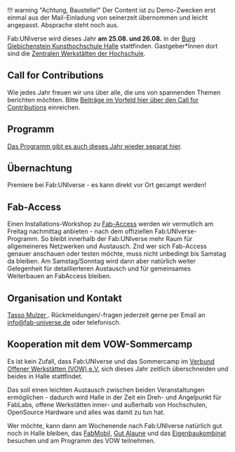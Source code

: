 !!! warning "Achtung, Baustelle!" 
	Der Content ist zu Demo-Zwecken erst einmal aus der Mail-Einladung von seinerzeit übernommen und leicht angepasst. Absprache steht noch aus.

Fab:UNIverse wird dieses Jahr **am 25.08. und 26.08.** in der [Burg Giebichenstein Kunsthochschule Halle](https://www.burg-halle.de/hochschule/) stattfinden. Gastgeber\*Innen dort sind die [Zentralen Werkstätten der Hochschule](https://www.burg-halle.de/hochschule/einrichtungen/zentrale-werkstaetten/).

## Call for Contributions

Wie jedes Jahr freuen wir uns über alle, die uns von spannenden Themen berichten möchten. Bitte [Beiträge im Vorfeld hier über den Call for Contributions](https://pretalx.innovisionlab.de/fab-universe-2022/cfp) einreichen. 

## Programm

[Das Programm gibt es auch dieses Jahr wieder separat hier](https://pretalx.innovisionlab.de/fab-universe-2022/).  

## Übernachtung

Premiere bei Fab:UNIverse - es kann direkt vor Ort gecampt werden!

## Fab-Access
 
Einen Installations-Workshop zu [Fab-Access](https://fab-access.org/de/) werden wir vermutlich am Freitag nachmittag anbieten - nach dem offiziellen Fab:UNIverse-Programm. So bleibt innerhalb der Fab:UNIverse mehr Raum für allgemeineres Netzwerken und Austausch. Znd wer sich Fab-Access genauer anschauen oder testen möchte, muss nicht unbedingt bis Samstag da bleiben. Am Samstag/Sonntag wird dann aber natürlich weiter Gelegenheit für detaillierteren Austausch und für gemeinsames Weiterbauen an FabAccess bleiben.
 

## Organisation und Kontakt
 
[Tasso Mulzer ](https://www.bht-berlin.de/people/detail/1487). Rückmeldungen/-fragen jederzeit gerne per Email an [info@fab-universe.de](mailto:info@fab-universe.de) oder telefonisch.


## Kooperation mit dem VOW-Sommercamp

Es ist kein Zufall, dass Fab:UNIverse und das Sommercamp im [Verbund Offener Werkstätten (VOW) e.V.](https://www.offene-werkstaetten.org/) sich dieses Jahr zeitlich überschneiden und beides in Halle stattfindet. 

Das soll einen leichten Austausch zwischen beiden Veranstaltungen ermöglichen - dadurch wird Halle in der Zeit ein Dreh- und Angelpunkt für FabLabs, offene Werkstätten inner- und außerhalb von Hochschulen, OpenSource Hardware und alles was damit zu tun hat.

Wer möchte, kann dann am Wochenende nach Fab:UNIverse natürlich gut noch in Halle bleiben, das [FabMobil](https://fabmobil.org/), [Gut Alaune](https://gutalaune.de/) und das [Eigenbaukombinat](https://eigenbaukombinat.de/) besuchen und am Programm des VOW teilnehmen.
